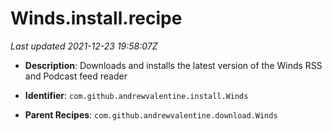 # Winds.install.recipe

_Last updated 2021-12-23 19:58:07Z_

- **Description**: Downloads and installs the latest version of the Winds RSS and Podcast feed reader

- **Identifier**: `com.github.andrewvalentine.install.Winds`

- **Parent Recipes**: `com.github.andrewvalentine.download.Winds`